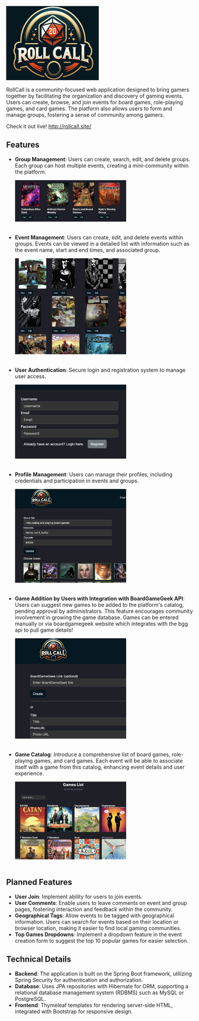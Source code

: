 <img src="src/main/resources/static/assets/logo.png" alt="alt text" width="250" height="200">

RollCall is a community-focused web application designed to bring gamers together by facilitating the organization and discovery of gaming events. Users can create, browse, and join events for board games, role-playing games, and card games. The platform also allows users to form and manage groups, fostering a sense of community among gamers.

Check it out live! http://rollcall.site/

## Features

- **Group Management**: Users can create, search, edit, and delete groups. Each group can host multiple events, creating a mini-community within the platform.

  <img src="telegram-cloud-photo-size-1-5150385036468530129-y.jpg" alt="drawing" width="300"/><br><br>


- **Event Management**: Users can create, edit, and delete events within groups. Events can be viewed in a detailed list with information such as the event name, start and end times, and associated group.

  <img src="image-1.png" alt="drawing" width="300"/> <br><br>


- **User Authentication**: Secure login and registration system to manage user access.

  <img src="image.png" alt="drawing" width="300"/> <br><br>

- **Profile Management**: Users can manage their profiles, including credentials and participation in events and groups.

  <img src="image-2.png" alt="drawing" width="300"/> <br><br>

- **Game Addition by Users with Integration with BoardGameGeek API**: Users can suggest new games to be added to the platform's catalog, pending approval by administrators. This feature encourages community involvement in growing the game database. Games can be entered manually or via boardgamegeek website which integrates with the bgg api to pull game details!

  <img src="image-3.png" alt="drawing" width="300"/><br><br>

- **Game Catalog**: Introduce a comprehensive list of board games, role-playing games, and card games. Each event will be able to associate itself with a game from this catalog, enhancing event details and user experience.

  <img src="image-4.png" alt="drawing" width="300"/><br><br>

## Planned Features

- **User Join**: Implement ability for users to join events.
- **User Comments**: Enable users to leave comments on event and group pages, fostering interaction and feedback within the community.
- **Geographical Tags**: Allow events to be tagged with geographical information. Users can search for events based on their location or browser location, making it easier to find local gaming communities.
- **Top Games Dropdowns**: Implement a dropdown feature in the event creation form to suggest the top 10 popular games for easier selection.

## Technical Details

- **Backend**: The application is built on the Spring Boot framework, utilizing Spring Security for authentication and authorization.
- **Database**: Uses JPA repositories with Hibernate for ORM, supporting a relational database management system (RDBMS) such as MySQL or PostgreSQL.
- **Frontend**: Thymeleaf templates for rendering server-side HTML, integrated with Bootstrap for responsive design.
